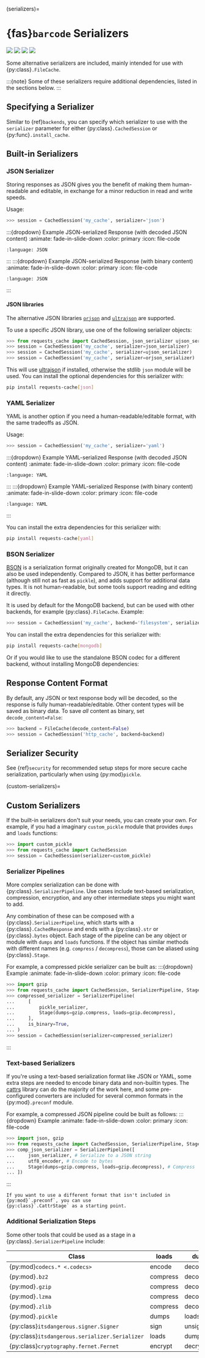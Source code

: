 (serializers)=
# {fas}`barcode` Serializers
![](../_static/file-pickle_32px.png)
![](../_static/file-json_32px.png)
![](../_static/file-yaml_32px.png)
![](../_static/file-toml_32px.png)

Some alternative serializers are included, mainly intended for use with {py:class}`.FileCache`.

:::{note}
Some of these serializers require additional dependencies, listed in the sections below.
:::

## Specifying a Serializer
Similar to {ref}`backends`, you can specify which serializer to use with the `serializer` parameter
for either {py:class}`.CachedSession` or {py:func}`.install_cache`.

## Built-in Serializers

### JSON Serializer
Storing responses as JSON gives you the benefit of making them human-readable and editable, in
exchange for a minor reduction in read and write speeds.

Usage:
```python
>>> session = CachedSession('my_cache', serializer='json')
```

:::{dropdown} Example JSON-serialized Response (with decoded JSON content)
:animate: fade-in-slide-down
:color: primary
:icon: file-code

```{literalinclude} ../sample_data/sample_response_json.json
:language: JSON
```
:::
:::{dropdown} Example JSON-serialized Response (with binary content)
:animate: fade-in-slide-down
:color: primary
:icon: file-code

```{literalinclude} ../sample_data/sample_response_binary.json
:language: JSON
```
:::

#### JSON libraries
The alternative JSON libraries [`orjson`](https://github.com/ijl/orjson) and
[`ultrajson`](https://github.com/ultrajson/ultrajson) are supported.

To use a specific JSON library, use one of the following serializer objects:
```py
>>> from requests_cache import CachedSession, json_serializer ujson_serializer, orjson_serializer
>>> session = CachedSession('my_cache', serializer=json_serializer)
>>> session = CachedSession('my_cache', serializer=ujson_serializer)
>>> session = CachedSession('my_cache', serializer=orjson_serializer)
```

This will use [ultrajson](https://github.com/ultrajson/ultrajson) if installed, otherwise the stdlib
`json` module will be used. You can install the optional dependencies for this serializer with:
```bash
pip install requests-cache[json]
```

### YAML Serializer
YAML is another option if you need a human-readable/editable format, with the same tradeoffs as JSON.

Usage:
```python
>>> session = CachedSession('my_cache', serializer='yaml')
```

:::{dropdown} Example YAML-serialized Response (with decoded JSON content)
:animate: fade-in-slide-down
:color: primary
:icon: file-code

```{literalinclude} ../sample_data/sample_response_json.yaml
:language: YAML
```
:::
:::{dropdown} Example YAML-serialized Response (with binary content)
:animate: fade-in-slide-down
:color: primary
:icon: file-code

```{literalinclude} ../sample_data/sample_response_binary.yaml
:language: YAML
```
:::

You can install the extra dependencies for this serializer with:
```bash
pip install requests-cache[yaml]
```

### BSON Serializer
[BSON](https://www.mongodb.com/json-and-bson) is a serialization format originally created for
MongoDB, but it can also be used independently. Compared to JSON, it has better performance
(although still not as fast as `pickle`), and adds support for additional data types. It is not
human-readable, but some tools support reading and editing it directly.

It is used by default for the MongoDB backend, but can be used with other backends, for example
{py:class}`.FileCache`. Example:
```python
>>> session = CachedSession('my_cache', backend='filesystem', serializer='bson')
```

You can install the extra dependencies for this serializer with:
```bash
pip install requests-cache[mongodb]
```

Or if you would like to use the standalone BSON codec for a different backend, without installing
MongoDB dependencies:



## Response Content Format
By default, any JSON or text response body will be decoded, so the response is fully
human-readable/editable. Other content types will be saved as binary data. To save _all_ content as binary, set ``decode_content=False``:
```python
>>> backend = FileCache(decode_content=False)
>>> session = CachedSession('http_cache', backend=backend)
```

## Serializer Security
See {ref}`security` for recommended setup steps for more secure cache serialization, particularly
when using {py:mod}`pickle`.

(custom-serializers)=
## Custom Serializers
If the built-in serializers don't suit your needs, you can create your own. For example, if
you had a imaginary `custom_pickle` module that provides `dumps` and `loads` functions:
```python
>>> import custom_pickle
>>> from requests_cache import CachedSession
>>> session = CachedSession(serializer=custom_pickle)
```

### Serializer Pipelines
More complex serialization can be done with {py:class}`.SerializerPipeline`. Use cases include
text-based serialization, compression, encryption, and any other intermediate steps you might want
to add.

Any combination of these can be composed with a {py:class}`.SerializerPipeline`, which starts with a
{py:class}`.CachedResponse` and ends with a {py:class}`.str` or {py:class}`.bytes` object. Each stage
of the pipeline can be any object or module with `dumps` and `loads` functions. If the object has
similar methods with different names (e.g. `compress` / `decompress`), those can be aliased using
{py:class}`.Stage`.

For example, a compressed pickle serializer can be built as:
:::{dropdown} Example
:animate: fade-in-slide-down
:color: primary
:icon: file-code

```python
>>> import gzip
>>> from requests_cache import CachedSession, SerializerPipeline, Stage, pickle_serializer
>>> compressed_serializer = SerializerPipeline(
...     [
...         pickle_serializer,
...         Stage(dumps=gzip.compress, loads=gzip.decompress),
...     ],
...     is_binary=True,
... )
>>> session = CachedSession(serializer=compressed_serializer)
```
:::

### Text-based Serializers
If you're using a text-based serialization format like JSON or YAML, some extra steps are needed to
encode binary data and non-builtin types. The [cattrs](https://cattrs.readthedocs.io) library can do
the majority of the work here, and some pre-configured converters are included for several common
formats in the {py:mod}`.preconf` module.

For example, a compressed JSON pipeline could be built as follows:
:::{dropdown} Example
:animate: fade-in-slide-down
:color: primary
:icon: file-code

```python
>>> import json, gzip
>>> from requests_cache import CachedSession, SerializerPipeline, Stage, json_serializer, utf8_encoder
>>> comp_json_serializer = SerializerPipeline([
...     json_serializer, # Serialize to a JSON string
...     utf8_encoder, # Encode to bytes
...     Stage(dumps=gzip.compress, loads=gzip.decompress), # Compress
... ])
```
:::

```{note}
If you want to use a different format that isn't included in {py:mod}`.preconf`, you can use
{py:class}`.CattrStage` as a starting point.
```

### Additional Serialization Steps
Some other tools that could be used as a stage in a {py:class}`.SerializerPipeline` include:

Class                                             | loads     | dumps
-----                                             | -----     | -----
{py:mod}`codecs.* <.codecs>`                      | encode    | decode
{py:mod}`.bz2`                                    | compress  | decompress
{py:mod}`.gzip`                                   | compress  | decompress
{py:mod}`.lzma`                                   | compress  | decompress
{py:mod}`.zlib`                                   | compress  | decompress
{py:mod}`.pickle`                                 | dumps     | loads
{py:class}`itsdangerous.signer.Signer`            | sign      | unsign
{py:class}`itsdangerous.serializer.Serializer`    | loads     | dumps
{py:class}`cryptography.fernet.Fernet`            | encrypt   | decrypt
